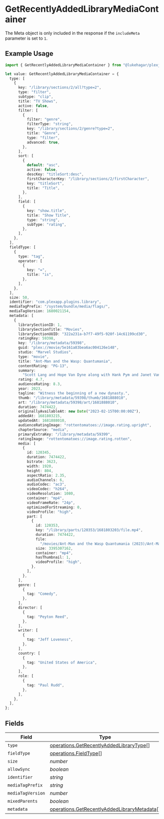 # GetRecentlyAddedLibraryMediaContainer

The Meta object is only included in the response if the `includeMeta` parameter is set to `1`.


## Example Usage

```typescript
import { GetRecentlyAddedLibraryMediaContainer } from "@lukehagar/plexjs/sdk/models/operations";

let value: GetRecentlyAddedLibraryMediaContainer = {
  type: [
    {
      key: "/library/sections/2/all?type=2",
      type: "filter",
      subtype: "clip",
      title: "TV Shows",
      active: false,
      filter: [
        {
          filter: "genre",
          filterType: "string",
          key: "/library/sections/2/genre?type=2",
          title: "Genre",
          type: "filter",
          advanced: true,
        },
      ],
      sort: [
        {
          default: "asc",
          active: false,
          descKey: "titleSort:desc",
          firstCharacterKey: "/library/sections/2/firstCharacter",
          key: "titleSort",
          title: "Title",
        },
      ],
      field: [
        {
          key: "show.title",
          title: "Show Title",
          type: "string",
          subType: "rating",
        },
      ],
    },
  ],
  fieldType: [
    {
      type: "tag",
      operator: [
        {
          key: "=",
          title: "is",
        },
      ],
    },
  ],
  size: 50,
  identifier: "com.plexapp.plugins.library",
  mediaTagPrefix: "/system/bundle/media/flags/",
  mediaTagVersion: 1680021154,
  metadata: [
    {
      librarySectionID: 1,
      librarySectionTitle: "Movies",
      librarySectionUUID: "322a231a-b7f7-49f5-920f-14c61199cd30",
      ratingKey: 59398,
      key: "/library/metadata/59398",
      guid: "plex://movie/5e161a83bea6ac004126e148",
      studio: "Marvel Studios",
      type: "movie",
      title: "Ant-Man and the Wasp: Quantumania",
      contentRating: "PG-13",
      summary:
        "Scott Lang and Hope Van Dyne along with Hank Pym and Janet Van Dyne explore the Quantum Realm where they interact with strange creatures and embark on an adventure that goes beyond the limits of what they thought was possible.",
      rating: 4.7,
      audienceRating: 8.3,
      year: 2023,
      tagline: "Witness the beginning of a new dynasty.",
      thumb: "/library/metadata/59398/thumb/1681888010",
      art: "/library/metadata/59398/art/1681888010",
      duration: 7474422,
      originallyAvailableAt: new Date("2023-02-15T00:00:00Z"),
      addedAt: 1681803215,
      updatedAt: 1681888010,
      audienceRatingImage: "rottentomatoes://image.rating.upright",
      chapterSource: "media",
      primaryExtraKey: "/library/metadata/59399",
      ratingImage: "rottentomatoes://image.rating.rotten",
      media: [
        {
          id: 120345,
          duration: 7474422,
          bitrate: 3623,
          width: 1920,
          height: 804,
          aspectRatio: 2.35,
          audioChannels: 6,
          audioCodec: "ac3",
          videoCodec: "h264",
          videoResolution: 1080,
          container: "mp4",
          videoFrameRate: "24p",
          optimizedForStreaming: 0,
          videoProfile: "high",
          part: [
            {
              id: 120353,
              key: "/library/parts/120353/1681803203/file.mp4",
              duration: 7474422,
              file:
                "/movies/Ant-Man and the Wasp Quantumania (2023)/Ant-Man.and.the.Wasp.Quantumania.2023.1080p.mp4",
              size: 3395307162,
              container: "mp4",
              hasThumbnail: 1,
              videoProfile: "high",
            },
          ],
        },
      ],
      genre: [
        {
          tag: "Comedy",
        },
      ],
      director: [
        {
          tag: "Peyton Reed",
        },
      ],
      writer: [
        {
          tag: "Jeff Loveness",
        },
      ],
      country: [
        {
          tag: "United States of America",
        },
      ],
      role: [
        {
          tag: "Paul Rudd",
        },
      ],
    },
  ],
};
```

## Fields

| Field                                                                                                             | Type                                                                                                              | Required                                                                                                          | Description                                                                                                       | Example                                                                                                           |
| ----------------------------------------------------------------------------------------------------------------- | ----------------------------------------------------------------------------------------------------------------- | ----------------------------------------------------------------------------------------------------------------- | ----------------------------------------------------------------------------------------------------------------- | ----------------------------------------------------------------------------------------------------------------- |
| `type`                                                                                                            | [operations.GetRecentlyAddedLibraryType](../../../sdk/models/operations/getrecentlyaddedlibrarytype.md)[]         | :heavy_minus_sign:                                                                                                | N/A                                                                                                               |                                                                                                                   |
| `fieldType`                                                                                                       | [operations.FieldType](../../../sdk/models/operations/fieldtype.md)[]                                             | :heavy_minus_sign:                                                                                                | N/A                                                                                                               |                                                                                                                   |
| `size`                                                                                                            | *number*                                                                                                          | :heavy_minus_sign:                                                                                                | N/A                                                                                                               | 50                                                                                                                |
| `allowSync`                                                                                                       | *boolean*                                                                                                         | :heavy_minus_sign:                                                                                                | N/A                                                                                                               |                                                                                                                   |
| `identifier`                                                                                                      | *string*                                                                                                          | :heavy_minus_sign:                                                                                                | N/A                                                                                                               | com.plexapp.plugins.library                                                                                       |
| `mediaTagPrefix`                                                                                                  | *string*                                                                                                          | :heavy_minus_sign:                                                                                                | N/A                                                                                                               | /system/bundle/media/flags/                                                                                       |
| `mediaTagVersion`                                                                                                 | *number*                                                                                                          | :heavy_minus_sign:                                                                                                | N/A                                                                                                               | 1680021154                                                                                                        |
| `mixedParents`                                                                                                    | *boolean*                                                                                                         | :heavy_minus_sign:                                                                                                | N/A                                                                                                               |                                                                                                                   |
| `metadata`                                                                                                        | [operations.GetRecentlyAddedLibraryMetadata](../../../sdk/models/operations/getrecentlyaddedlibrarymetadata.md)[] | :heavy_minus_sign:                                                                                                | N/A                                                                                                               |                                                                                                                   |